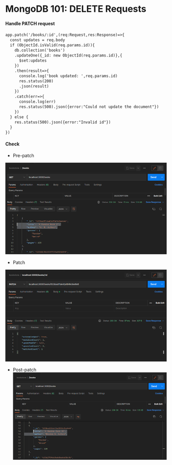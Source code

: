 # MongoDB 101: DELETE Requests

#### Handle PATCH request

```
app.patch('/books/:id',(req:Request,res:Response)=>{
  const updates = req.body
  if (ObjectId.isValid(req.params.id)){
    db.collection('books')                            
    .updateOne({_id: new ObjectId(req.params.id)},{
      $set:updates
    })      
    .then(result=>{                                      
      console.log('book updated: ',req.params.id)
      res.status(200)                                 
      .json(result)                                      
    })                                          
    .catch(err=>{
      console.log(err)
      res.status(500).json({error:"Could not update the document"})
    })
  } else {
    res.status(500).json({error:"Invalid id"})
  }
})
```

#### Check

- Pre-patch

![](screenshots/pre-patch.png)

- Patch

![](screenshots/patch.png)

- Post-patch
![](screenshots/post-patch.png)
